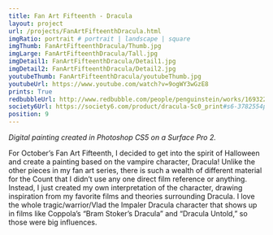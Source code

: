 ```yaml
---
title: Fan Art Fifteenth - Dracula
layout: project
url: /projects/FanArtFifteenthDracula.html
imgRatio: portrait # portrait | landscape | square
imgThumb: FanArtFifteenthDracula/Thumb.jpg
imgLarge: FanArtFifteenthDracula/Tall.jpg
imgDetail1: FanArtFifteenthDracula/Detail1.jpg
imgDetail2: FanArtFifteenthDracula/Detail2.jpg
youtubeThumb: FanArtFifteenthDracula/youtubeThumb.jpg
youtubeUrl: https://www.youtube.com/watch?v=9ogWY3wGzE8
prints: True
redbubbleUrl: http://www.redbubble.com/people/penguinstein/works/16932213-dracula
society6Url: https://society6.com/product/dracula-5c0_print#s6-3782554p4a1v45
position: 9
---
```


*Digital painting created in Photoshop CS5 on a Surface Pro 2.*

For October’s Fan Art Fifteenth, I decided to get into the spirit of Halloween and create a painting based on the vampire character, Dracula! Unlike the other pieces in my fan art series, there is such a wealth of different material for the Count that I didn’t use any one direct film reference or anything. Instead, I just created my own interpretation of the character, drawing inspiration from my favorite films and theories surrounding Dracula. I love the whole tragic/warrior/Vlad the Impaler Dracula character that shows up in films like Coppola’s “Bram Stoker’s Dracula” and “Dracula Untold,” so those were big influences.
